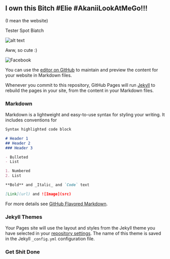 ## I own this Bitch #Elie #AkaniiLookAtMeGo!!!
(I mean the website)

Tester Spot Biatch

![alt text](https://scontent.xx.fbcdn.net/v/t1.0-9/19333_103564163007002_881024_n.jpg?_nc_cat=106&_nc_sid=e007fa&_nc_ohc=6JHtL1wPW3IAX8JwLa3&_nc_ht=scontent.xx&oh=cf272e76bbb447e44371cdede9c8ccf3&oe=5F0C1999)

Aww, so cute :)

 ![Facebook](https://scontent.xx.fbcdn.net/v/t1.0-9/999364_483938295016752_263111917_n.jpg?_nc_cat=109&_nc_sid=43edb5&_nc_ohc=ODvjPqlUtNAAX9FLUuA&_nc_ht=scontent.xx&oh=6f061e3794f13a912766eadb5cbbe23e&oe=5F08A70C)


You can use the [editor on GitHub](https://github.com/DxDerelict/elouisa.github.io/edit/master/index.md) to maintain and preview the content for your website in Markdown files.

Whenever you commit to this repository, GitHub Pages will run [Jekyll](https://jekyllrb.com/) to rebuild the pages in your site, from the content in your Markdown files.

### Markdown

Markdown is a lightweight and easy-to-use syntax for styling your writing. It includes conventions for

```markdown
Syntax highlighted code block

# Header 1
## Header 2
### Header 3

- Bulleted
- List

1. Numbered
2. List

**Bold** and _Italic_ and `Code` text

[Link](url) and ![Image](src)
```

For more details see [GitHub Flavored Markdown](https://guides.github.com/features/mastering-markdown/).

### Jekyll Themes

Your Pages site will use the layout and styles from the Jekyll theme you have selected in your [repository settings](https://github.com/DxDerelict/elouisa.github.io/settings). The name of this theme is saved in the Jekyll `_config.yml` configuration file.

### Get Shit Done
